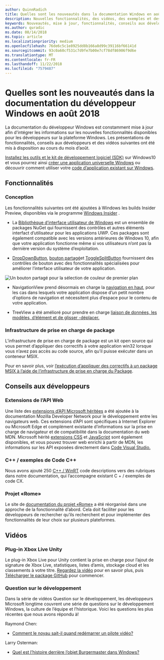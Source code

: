 ```yaml
---
author: QuinnRadich
title: Quelles sont les nouveautés dans la documentation Windows en août 2018 - développer des applications UWP
description: Nouvelles fonctionnalités, des vidéos, des exemples et des conseils aux développeurs ont été ajoutées à la documentation du développeur Windows 10 août 2018.
keywords: Nouveautés, mise à jour, fonctionnalités, conseils aux développeurs, Windows 10, août
ms.author: quradic
ms.date: 08/14/2018
ms.topic: article
ms.localizationpriority: medium
ms.openlocfilehash: 76de6c5c1e8925dd8b166a8d99c39116bf66141d
ms.sourcegitcommit: 93c0a60cf531c7d9fe7b00e7cf78df86906f9d6e
ms.translationtype: MT
ms.contentlocale: fr-FR
ms.lasthandoff: 11/22/2018
ms.locfileid: "7579487"
---
```

# <a name="whats-new-in-the-windows-developer-docs-in-august-2018"></a>Quelles sont les nouveautés dans la documentation du développeur Windows en août 2018

La documentation du développeur Windows est constamment mise à jour afin d'intégrer les informations sur les nouvelles fonctionnalités disponibles pour les développeurs sur la plateforme Windows. Les présentations de fonctionnalités, conseils aux développeurs et des vidéos suivantes ont été mis à disposition au cours du mois d’août.

[Installez les outils et le kit de développement logiciel (SDK)](http://go.microsoft.com/fwlink/?LinkId=821431) sur Windows10 et vous pourrez ainsi [créer une application universelle Windows](../get-started/create-uwp-apps.md) ou découvrir comment utiliser votre [code d’application existant sur Windows](../porting/index.md).

## <a name="features"></a>Fonctionnalités

### <a name="design"></a>Conception

Les fonctionnalités suivantes ont été ajoutées à Windows les builds Insider Preview, disponibles via le programme [Windows Insider](https://insider.windows.com/) .

* La [Bibliothèque d’interface utilisateur de Windows](https://aka.ms/winui-docs) est un ensemble de packages NuGet qui fournissent des contrôles et autres éléments interfact d’utilisateur pour les applications UWP. Ces packages sont également compatible avec les versions antérieures de Windows 10, afin que votre application fonctionne même si vos utilisateurs n’ont pas la dernière version du système d’exploitation.

* [DropDownButton](../design/controls-and-patterns/buttons.md#create-a-drop-down-button), [bouton partagé](../design/controls-and-patterns/buttons.md#create-a-split-button)et [ToggleSplitButton](../design/controls-and-patterns/buttons.md#create-a-toggle-split-button) fournissent des contrôles de bouton avec des fonctionnalités spécialisées pour améliorer l’interface utilisateur de votre application.

![Un bouton partagé pour la sélection de couleur de premier plan](../design/controls-and-patterns/images/split-button-rtb.png)

* NavigationView prend désormais en charge la [navigation en haut](../design/controls-and-patterns/navigationview.md), pour les cas dans lesquels votre application dispose d’un petit nombre d’options de navigation et nécessitent plus d’espace pour le contenu de votre application.

* TreeView a été amélioré pour prendre en charge [liaison de données, les modèles, d’élément et de glisser -déplacer.](../design/controls-and-patterns/tree-view.md)

### <a name="package-support-framework"></a>Infrastructure de prise en charge de package

L’infrastructure de prise en charge de package est un kit open source qui vous permet d’appliquer des correctifs à votre application win32 lorsque vous n’avez pas accès au code source, afin qu’il puisse exécuter dans un conteneur MSIX.

Pour en savoir plus, voir [l’exécution d’appliquer des correctifs à un package MSIX à l’aide de l’infrastructure de prise en charge du Package](../porting/package-support-framework.md).

## <a name="developer-guidance"></a>Conseils aux développeurs

### <a name="web-api-extensions"></a>Extensions de l’API Web

Une liste des [extensions d’API Microsoft héritées](https://developer.mozilla.org/docs/Web/API/Microsoft_API_extensions) a été ajoutée à la documentation Mozilla Developer Network pour le développement entre les navigateurs web. Ces extensions d’API sont spécifiques à Internet Explorer ou Microsoft Edge et complément existante d’informations sur la prise en charge de navigateur et de compatibilité dans la documentation du web MDN. Microsoft hérité [extensions CSS](https://developer.mozilla.org/docs/Web/CSS/Microsoft_Extensions) et [JavaScript](https://developer.mozilla.org/docs/Web/JavaScript/Microsoft_JavaScript_extensions) sont également disponibles, et vous pouvez trouver web enrichi à partir de MDN, les informations sur les API exposées directement dans [Code Visual Studio.](https://code.visualstudio.com/updates/v1_25#_new-css-pseudo-selectors-and-pseudo-elements-from-mdn)

### <a name="cwinrt-code-examples"></a>C++ / exemples de Code C++

Nous avons ajouté 250 [C++ / WinRT](../cpp-and-winrt-apis/index.md) code descriptions vers des rubriques dans notre documentation, qui l’accompagne existant C + / exemples de code CX.

### <a name="project-rome"></a>Projet «Rome»

Le site de [documentation du projet «Rome»](https://docs.microsoft.com/windows/project-rome/) a été réorganisé dans une approche de la fonctionnalité d’abord. Cela doit faciliter pour les développeurs de rechercher qu’ils recherchent et pour implémenter des fonctionnalités de leur choix sur plusieurs plateformes.

## <a name="videos"></a>Vidéos

### <a name="xbox-live-unity-plugin"></a>Plug-in Xbox Live Unity

Le plug-in Xbox Live pour Unity contient la prise en charge pour l’ajout de signature de Xbox Live, statistiques, listes d’amis, stockage cloud et les classements à votre titre. [Regardez la vidéo](https://youtu.be/fVQZ-YgwNpY) pour en savoir plus, puis [Télécharger le package GitHub](https://aka.ms/UnityPlugin) pour commencer.

### <a name="one-dev-question"></a>Question sur le développement

Dans la série de vidéos Question sur le développement, les développeurs Microsoft longtime couvrent une série de questions sur le développement Windows, la culture de l’équipe et l’historique. Voici les questions les plus récentes que nous avons répondu à!

Raymond Chen:

* [Comment le noyau sait-il quand redémarrer un pilote vidéo?](https://youtu.be/3SNAdyO1l5c)

Larry Osterman:

* [Quel est l’histoire derrière l’objet Burgermaster dans Windows?](https://youtu.be/0TDSbyAIvX0)